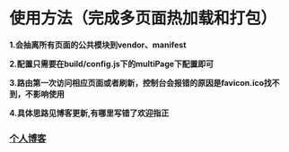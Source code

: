 # 使用方法（完成多页面热加载和打包）
**1.会抽离所有页面的公共模块到vendor、manifest**

**2.配置只需要在build/config.js下的multiPage下配置即可**

**3.路由第一次访问相应页面或者刷新，控制台会报错的原因是favicon.ico找不到，不影响使用**

**4.具体思路见博客更新,有哪里写错了欢迎指正**

### [个人博客](http://by2z.cn/blog)